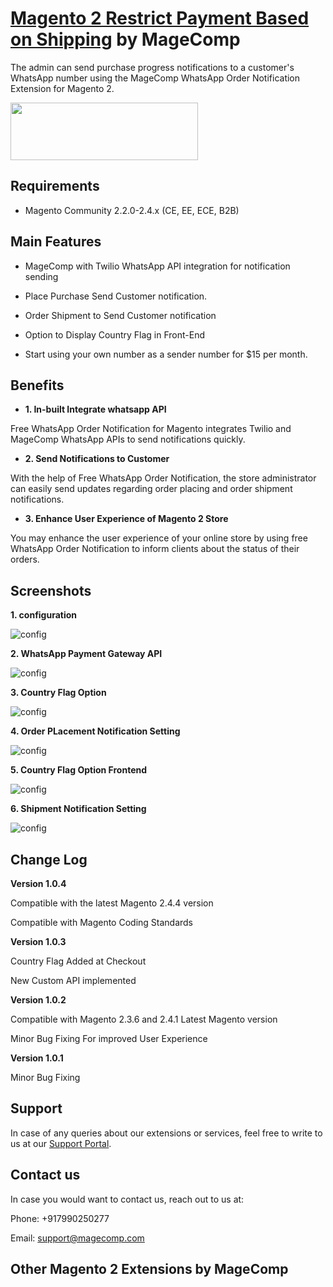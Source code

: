 # [Magento 2 Restrict Payment Based on Shipping](https://magecomp.com/magento-2-restrict-payment-based-on-shipping.html) by MageComp

The admin can send purchase progress notifications to a customer's WhatsApp number using the MageComp WhatsApp Order Notification Extension for Magento 2.

<a href="https://magecomp.com/magento-2-whatsapp-order-notification-free.html"><img width="300" height="92" src="https://magecomp.com/media/button.webp"></a>

## Requirements
* Magento Community 2.2.0-2.4.x (CE, EE, ECE, B2B)

## Main Features

* MageComp with Twilio WhatsApp API integration for notification sending

* Place Purchase Send Customer notification.

* Order Shipment to Send Customer notification

* Option to Display Country Flag in Front-End

* Start using your own number as a sender number for $15 per month.

## Benefits

* **1. In-built Integrate whatsapp API**

Free WhatsApp Order Notification for Magento integrates Twilio and MageComp WhatsApp APIs to send notifications quickly.

* **2. Send Notifications to Customer**

With the help of Free WhatsApp Order Notification, the store administrator can easily send updates regarding order placing and order shipment notifications.

* **3. Enhance User Experience of Magento 2 Store**

You may enhance the user experience of your online store by using free WhatsApp Order Notification to inform clients about the status of their orders.

## Screenshots

**1. configuration**

![config](https://magecomp.com/media/catalog/product/cache/19b10369fecc27f1a40729d1b5b60dea/1/_/1.configuration.webp)

**2. WhatsApp Payment Gateway API**

![config](https://magecomp.com/media/catalog/product/cache/19b10369fecc27f1a40729d1b5b60dea/2/_/2.whatsapp_payment_gateway_api.webp)

**3. Country Flag Option**

![config](https://magecomp.com/media/catalog/product/cache/19b10369fecc27f1a40729d1b5b60dea/c/o/country_flag_option.webp)

**4. Order PLacement Notification Setting**

![config](https://magecomp.com/media/catalog/product/cache/19b10369fecc27f1a40729d1b5b60dea/3/_/3.order_placement_notification_settings_new.webp)

**5. Country Flag Option Frontend**

![config](https://magecomp.com/media/catalog/product/cache/19b10369fecc27f1a40729d1b5b60dea/c/o/country_flag_option_frontend.webp)

**6. Shipment Notification Setting**

![config](https://magecomp.com/media/catalog/product/cache/19b10369fecc27f1a40729d1b5b60dea/4/_/4.shipment_notification_settings_new.webp)

## Change Log

**Version 1.0.4**

Compatible with the latest Magento 2.4.4 version

Compatible with Magento Coding Standards

**Version 1.0.3**

Country Flag Added at Checkout

New Custom API implemented

**Version 1.0.2**

Compatible with Magento 2.3.6 and 2.4.1 Latest Magento version

Minor Bug Fixing For improved User Experience

**Version 1.0.1**

Minor Bug Fixing

## Support

In case of any queries about our extensions or services, feel free to write to us at our [Support Portal](https://magecomp.com/support/).

## Contact us

In case you would want to contact us, reach out to us at:

Phone: +917990250277

Email: [support@magecomp.com](mailto:support@magecomp.com)

## Other Magento 2 Extensions by MageComp


